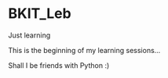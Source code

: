 # BKIT_Leb
Just learning


This is the beginning of my learning sessions...

Shall I be friends with Python :)

